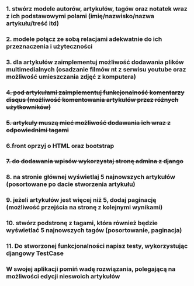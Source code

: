 ### 1. stwórz modele autorów, artykułów, tagów oraz notatek wraz z ich podstawowymi polami (imię/nazwisko/nazwa artykułu/treść itd)

### 2. modele połącz ze sobą relacjami adekwatnie do ich przeznaczenia i użyteczności

### 3. dla artykułów zaimplementuj możliwość dodawania plików multimedialnych (osadzanie filmów nt z serwisu youtube oraz możliwość umieszczania zdjęć z komputera)

### ~~4. pod artykułami zaimplementuj funkcjonalność komentarzy disqus (możliwość komentowania artykułów przez różnych użytkowników)~~

### ~~5. artykuły muszą mieć możliwość dodawania ich wraz z odpowiednimi tagami~~

### 6.front oprzyj o HTML oraz bootstrap

### ~~7. do dodawania wpisów wykorzystaj stronę admina z django~~

### 8. na stronie głównej wyświetlaj 5 najnowszych artykułów (posortowane po dacie stworzenia artykułu)

### 9. jeżeli artykułów jest więcej niż 5, dodaj paginację (możliwość przejścia na stronę z kolejnymi wynikami)

### 10. stwórz podstronę z tagami, która również będzie wyświetlać 5 najnowszych tagów (posortowanie, paginacja)

### 11. Do stworzonej funkcjonalności napisz testy, wykorzystując djangowy TestCase


### W swojej aplikacji pomiń wadę rozwiązania, polegającą na możliwości edycji nieswoich artykułów